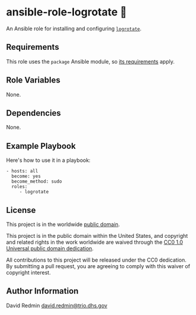 # ansible-role-logrotate :ferris_wheel: #

An Ansible role for installing and configuring
[`logrotate`](https://github.com/logrotate/logrotate).

## Requirements ##

This role uses the `package` Ansible module, so [its
requirements](https://docs.ansible.com/ansible/latest/modules/package_module.html#requirements)
apply.

## Role Variables ##

None.

## Dependencies ##

None.

## Example Playbook ##

Here's how to use it in a playbook:

    - hosts: all
      become: yes
      become_method: sudo
      roles:
         - logrotate

## License ##

This project is in the worldwide [public domain](LICENSE.md).

This project is in the public domain within the United States, and
copyright and related rights in the work worldwide are waived through
the [CC0 1.0 Universal public domain
dedication](https://creativecommons.org/publicdomain/zero/1.0/).

All contributions to this project will be released under the CC0
dedication. By submitting a pull request, you are agreeing to comply
with this waiver of copyright interest.

## Author Information ##

David Redmin <david.redmin@trio.dhs.gov>
